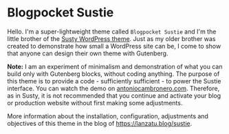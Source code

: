 # Blogpocket Sustie

Hello. I'm a super-lightweight theme called `Blogpocket Sustie` and I'm the little brother of the [Susty WordPress theme](https://sustywp.com).
Just as my older brother was created to demonstrate how small a WordPress site can be, I come to show that anyone can design their own theme with Gutenberg.
 
**Note:** I am an experiment of minimalism and demonstration of what you can build only with Gutenberg blocks, without coding anything. The purpose of this theme is to provide a code - sufficiently sufficient - to power the Sustie interface. You can watch the demo on [antoniocambronero.com](https://antoniocambronero.com). Therefore, as in Susty, it is not recommended that you continue and activate your blog or production website without first making some adjustments.

More information about the installation, configuration, adjustments and objectives of this theme in the blog of https://lanzatu.blog/sustie.
